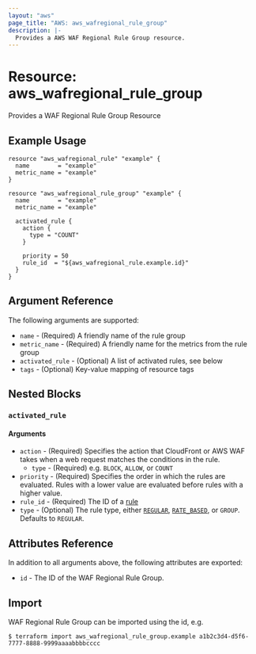 ```yaml
---
layout: "aws"
page_title: "AWS: aws_wafregional_rule_group"
description: |-
  Provides a AWS WAF Regional Rule Group resource.
---
```


# Resource: aws_wafregional_rule_group

Provides a WAF Regional Rule Group Resource

## Example Usage

```hcl
resource "aws_wafregional_rule" "example" {
  name        = "example"
  metric_name = "example"
}

resource "aws_wafregional_rule_group" "example" {
  name        = "example"
  metric_name = "example"

  activated_rule {
    action {
      type = "COUNT"
    }

    priority = 50
    rule_id  = "${aws_wafregional_rule.example.id}"
  }
}
```

## Argument Reference

The following arguments are supported:

* `name` - (Required) A friendly name of the rule group
* `metric_name` - (Required) A friendly name for the metrics from the rule group
* `activated_rule` - (Optional) A list of activated rules, see below
* `tags` - (Optional) Key-value mapping of resource tags

## Nested Blocks

### `activated_rule`

#### Arguments

* `action` - (Required) Specifies the action that CloudFront or AWS WAF takes when a web request matches the conditions in the rule.
  * `type` - (Required) e.g. `BLOCK`, `ALLOW`, or `COUNT`
* `priority` - (Required) Specifies the order in which the rules are evaluated. Rules with a lower value are evaluated before rules with a higher value.
* `rule_id` - (Required) The ID of a [rule](/docs/providers/aws/r/wafregional_rule.html)
* `type` - (Optional) The rule type, either [`REGULAR`](/docs/providers/aws/r/wafregional_rule.html), [`RATE_BASED`](/docs/providers/aws/r/wafregional_rate_based_rule.html), or `GROUP`. Defaults to `REGULAR`.

## Attributes Reference

In addition to all arguments above, the following attributes are exported:

* `id` - The ID of the WAF Regional Rule Group.

## Import

WAF Regional Rule Group can be imported using the id, e.g.

```
$ terraform import aws_wafregional_rule_group.example a1b2c3d4-d5f6-7777-8888-9999aaaabbbbcccc
```
